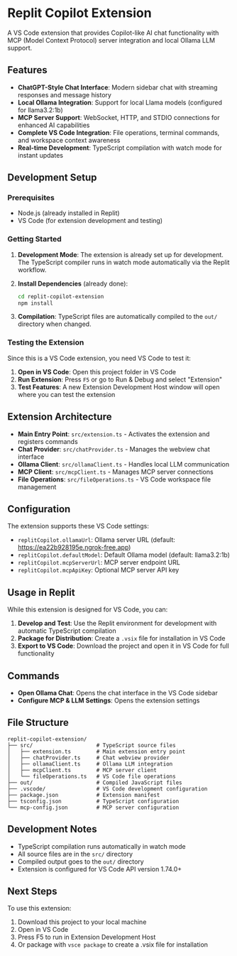 # Replit Copilot Extension

A VS Code extension that provides Copilot-like AI chat functionality with MCP (Model Context Protocol) server integration and local Ollama LLM support.

## Features

- **ChatGPT-Style Chat Interface**: Modern sidebar chat with streaming responses and message history
- **Local Ollama Integration**: Support for local Llama models (configured for llama3.2:1b)
- **MCP Server Support**: WebSocket, HTTP, and STDIO connections for enhanced AI capabilities
- **Complete VS Code Integration**: File operations, terminal commands, and workspace context awareness
- **Real-time Development**: TypeScript compilation with watch mode for instant updates

## Development Setup

### Prerequisites
- Node.js (already installed in Replit)
- VS Code (for extension development and testing)

### Getting Started

1. **Development Mode**: The extension is already set up for development. The TypeScript compiler runs in watch mode automatically via the Replit workflow.

2. **Install Dependencies** (already done):
   ```bash
   cd replit-copilot-extension
   npm install
   ```

3. **Compilation**: TypeScript files are automatically compiled to the `out/` directory when changed.

### Testing the Extension

Since this is a VS Code extension, you need VS Code to test it:

1. **Open in VS Code**: Open this project folder in VS Code
2. **Run Extension**: Press `F5` or go to Run & Debug and select "Extension"
3. **Test Features**: A new Extension Development Host window will open where you can test the extension

## Extension Architecture

- **Main Entry Point**: `src/extension.ts` - Activates the extension and registers commands
- **Chat Provider**: `src/chatProvider.ts` - Manages the webview chat interface
- **Ollama Client**: `src/ollamaClient.ts` - Handles local LLM communication
- **MCP Client**: `src/mcpClient.ts` - Manages MCP server connections
- **File Operations**: `src/fileOperations.ts` - VS Code workspace file management

## Configuration

The extension supports these VS Code settings:

- `replitCopilot.ollamaUrl`: Ollama server URL (default: https://ea22b928195e.ngrok-free.app)
- `replitCopilot.defaultModel`: Default Ollama model (default: llama3.2:1b)
- `replitCopilot.mcpServerUrl`: MCP server endpoint URL
- `replitCopilot.mcpApiKey`: Optional MCP server API key

## Usage in Replit

While this extension is designed for VS Code, you can:

1. **Develop and Test**: Use the Replit environment for development with automatic TypeScript compilation
2. **Package for Distribution**: Create a `.vsix` file for installation in VS Code
3. **Export to VS Code**: Download the project and open it in VS Code for full functionality

## Commands

- **Open Ollama Chat**: Opens the chat interface in the VS Code sidebar
- **Configure MCP & LLM Settings**: Opens the extension settings

## File Structure

```
replit-copilot-extension/
├── src/                    # TypeScript source files
│   ├── extension.ts        # Main extension entry point
│   ├── chatProvider.ts     # Chat webview provider
│   ├── ollamaClient.ts     # Ollama LLM integration
│   ├── mcpClient.ts        # MCP server client
│   └── fileOperations.ts   # VS Code file operations
├── out/                    # Compiled JavaScript files
├── .vscode/                # VS Code development configuration
├── package.json            # Extension manifest
├── tsconfig.json           # TypeScript configuration
└── mcp-config.json         # MCP server configuration
```

## Development Notes

- TypeScript compilation runs automatically in watch mode
- All source files are in the `src/` directory
- Compiled output goes to the `out/` directory
- Extension is configured for VS Code API version 1.74.0+

## Next Steps

To use this extension:
1. Download this project to your local machine
2. Open in VS Code
3. Press F5 to run in Extension Development Host
4. Or package with `vsce package` to create a .vsix file for installation